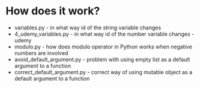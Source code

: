 # How does it work?
- variables.py - in what way id of the string variable changes
- 4_udemy_variables.py - in what way id of the number variable changes - udemy
- modulo.py - how does modulo operator in Python works when negative numbers are involved
- avoid_default_argument.py - problem with using empty list as a default argument to a function
- correct_default_argument.py - correct way of using mutable object as a default argument to a function
